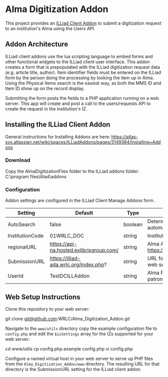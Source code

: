 # Alma Digitization Addon
This project provides an [ILLiad Client Addon](https://atlas-sys.atlassian.net/wiki/spaces/ILLiadAddons/pages/3149440/Client+Addons) to submit a digitization request to an institution's Alma using the Users API.

## Addon Architecture
ILLiad client addons use the lua scripting language to embed forms and other functional widgets to the ILLiad client user interface. This addon creates a form that is prepopulated with the ILLiad digitization request data (e.g. article title, author). Item identifier fields must be entered on the ILLiad form by the person doing the processing by looking the item up in Alma.  Using the Physical Items search is the easiest way, as both the MMS ID and Item ID show up on the record display.

Submitting the form posts the fields to a PHP application running on a web server. This app will create and post a call to the users/requests API to create the request in the institution's IZ.

## Installing the ILLiad Client Addon
General instructions for Installing Addons are here:
https://atlas-sys.atlassian.net/wiki/spaces/ILLiadAddons/pages/3149384/Installing+Addons

### Download
Copy the AlmaDigitizationFiles folder to the ILLiad addons folder: C:\program files\illiad\addons

### Configuration
Addon settings are configured in the ILLiad Client Manage Addons form.

| Setting | Default | Type | Description |
| ---- | ---- | ---- | ---- |
| AutoSearch | false | boolean | Determines whether or not the search should be done automatically when the request is opened. |
| InstitutionCode | 01WRLC_DOC | string | Institution Code for Alma. |
| regionalURL | https://api-na.hosted.exlibrisgroup.com/ | string | Alma API Regional URL. Sourced from table: https://developers.exlibrisgroup.com/alma/apis/#calling |
| SubmissionURL | https://illiad-ada.wrlc.org/index.php? | string | URL for website to handle request submissions (see web setup instructions) |
| UserId | TestDCILLAddon | string | Alma Primary ID for ILL lending patron in Alma (the patron which will receive all of the requests). |

## Web Setup Instructions

Clone this repository to your web server:

   git clone git@github.com:WRLC/Alma_Digitization_Addon.git

Navigate to the `www/utils` directory copy the example configuration file to `config.php` and edit the `$izSettings` array for the IZs supported for your web server:

   cd www/utils
   cp config.php.example config.php
   vi config.php

Configure a named virtual host in your web server to serve up PHP files from the `Alma_Digitization_Addon/www` directory. The resulting URL for that directory is the SubmissionURL setting for the ILLiad client addon.
